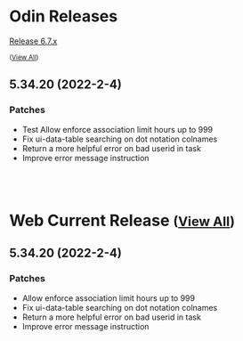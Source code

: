 # Odin Releases

[Release 6.7.x](/6.7.x.md)

<small>([View All](/API.md))</small>

## 5.34.20 (2022-2-4)

### Patches

- Test Allow enforce association limit hours up to 999
- Fix ui-data-table searching on dot notation colnames
- Return a more helpful error on bad userid in task
- Improve error message instruction

<br><br>

# Web Current Release <small>([View All](/Web.md))</small>

## 5.34.20 (2022-2-4)

### Patches

- Allow enforce association limit hours up to 999
- Fix ui-data-table searching on dot notation colnames
- Return a more helpful error on bad userid in task
- Improve error message instruction
